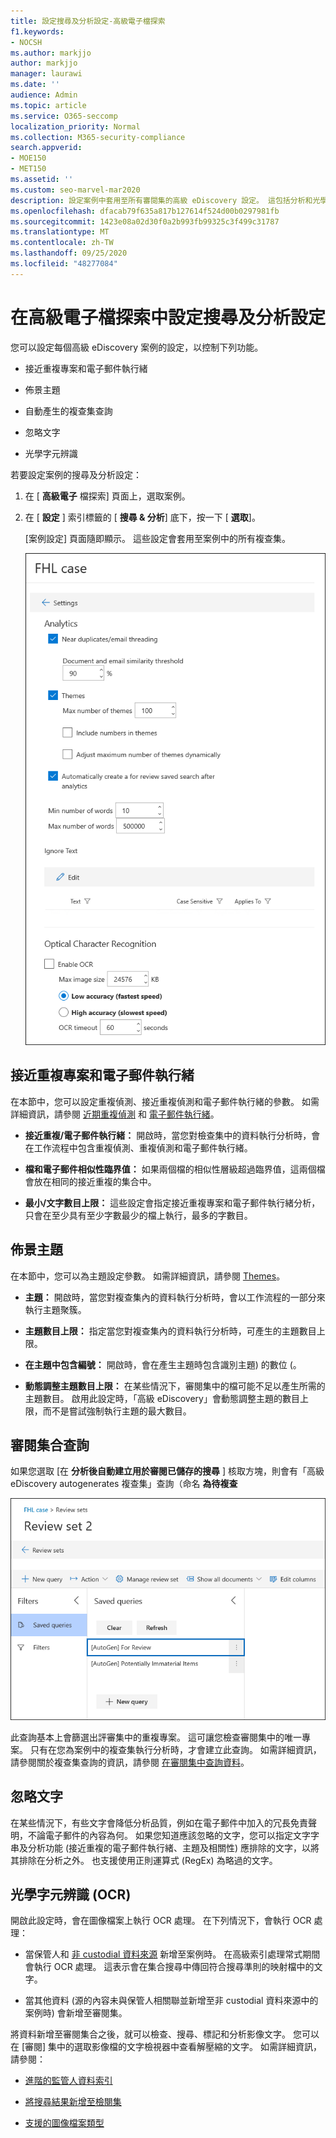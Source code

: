 ```yaml
---
title: 設定搜尋及分析設定-高級電子檔探索
f1.keywords:
- NOCSH
ms.author: markjjo
author: markjjo
manager: laurawi
ms.date: ''
audience: Admin
ms.topic: article
ms.service: O365-seccomp
localization_priority: Normal
ms.collection: M365-security-compliance
search.appverid:
- MOE150
- MET150
ms.assetid: ''
ms.custom: seo-marvel-mar2020
description: 設定案例中套用至所有審閱集的高級 eDiscovery 設定。 這包括分析和光學字元辨識的設定。
ms.openlocfilehash: dfacab79f635a817b127614f524d00b0297981fb
ms.sourcegitcommit: 1423e08a02d30f0a2b993fb99325c3f499c31787
ms.translationtype: MT
ms.contentlocale: zh-TW
ms.lasthandoff: 09/25/2020
ms.locfileid: "48277084"
---
```

# <a name="configure-search-and-analytics-settings-in-advanced-ediscovery"></a>在高級電子檔探索中設定搜尋及分析設定

您可以設定每個高級 eDiscovery 案例的設定，以控制下列功能。

- 接近重複專案和電子郵件執行緒

- 佈景主題

- 自動產生的複查集查詢

- 忽略文字

- 光學字元辨識

若要設定案例的搜尋及分析設定：

1. 在 [ **高級電子** 檔探索] 頁面上，選取案例。

2. 在 [ **設定** ] 索引標籤的 [ **搜尋 & 分析**] 底下，按一下 [ **選取**]。

   [案例設定] 頁面隨即顯示。 這些設定會套用至案例中的所有複查集。

   ![設定高級 eDiscovery 案例的分析和搜尋設定](../media/AeDCaseSettings.png)

## <a name="near-duplicates-and-email-threading"></a>接近重複專案和電子郵件執行緒

在本節中，您可以設定重複偵測、接近重複偵測和電子郵件執行緒的參數。 如需詳細資訊，請參閱 [近期重複偵測](near-duplicates.md) 和 [電子郵件執行緒](email-threading.md)。

- **接近重複/電子郵件執行緒：** 開啟時，當您對檢查集中的資料執行分析時，會在工作流程中包含重複偵測、重複偵測和電子郵件執行緒。

- **檔和電子郵件相似性臨界值：** 如果兩個檔的相似性層級超過臨界值，這兩個檔會放在相同的接近重複的集合中。

- **最小/文字數目上限：** 這些設定會指定接近重複專案和電子郵件執行緒分析，只會在至少具有至少字數最少的檔上執行，最多的字數目。

## <a name="themes"></a>佈景主題

在本節中，您可以為主題設定參數。 如需詳細資訊，請參閱 [Themes](themes-in-advanced-ediscovery.md)。

- **主題：** 開啟時，當您對複查集內的資料執行分析時，會以工作流程的一部分來執行主題聚簇。

- **主題數目上限：** 指定當您對複查集內的資料執行分析時，可產生的主題數目上限。

- **在主題中包含編號：** 開啟時，會在產生主題時包含識別主題) 的數位 (。 

- **動態調整主題數目上限：** 在某些情況下，審閱集中的檔可能不足以產生所需的主題數目。 啟用此設定時，「高級 eDiscovery」會動態調整主題的數目上限，而不是嘗試強制執行主題的最大數目。

## <a name="review-set-query"></a>審閱集合查詢

如果您選取 [在 **分析後自動建立用於審閱已儲存的搜尋** ] 核取方塊，則會有「高級 eDiscovery autogenerates 複查集」查詢（命名 **為待複查** 

![進行中的審閱自動產生查詢](../media/AeDForReviewQuery.png)

此查詢基本上會篩選出評審集中的重複專案。 這可讓您檢查審閱集中的唯一專案。 只有在您為案例中的複查集執行分析時，才會建立此查詢。 如需詳細資訊，請參閱關於複查集查詢的資訊，請參閱 [在審閱集中查詢資料](review-set-search.md)。

## <a name="ignore-text"></a>忽略文字

在某些情況下，有些文字會降低分析品質，例如在電子郵件中加入的冗長免責聲明，不論電子郵件的內容為何。 如果您知道應該忽略的文字，您可以指定文字字串及分析功能 (接近重複的電子郵件執行緒、主題及相關性) 應排除的文字，以將其排除在分析之外。 也支援使用正則運算式 (RegEx) 為略過的文字。 

## <a name="optical-character-recognition-ocr"></a>光學字元辨識 (OCR) 

開啟此設定時，會在圖像檔案上執行 OCR 處理。 在下列情況下，會執行 OCR 處理：

- 當保管人和 [非 custodial 資料來源](non-custodial-data-sources.md) 新增至案例時。 在高級索引處理常式期間會執行 OCR 處理。 這表示會在集合搜尋中傳回符合搜尋準則的映射檔中的文字。

- 當其他資料 (源的內容未與保管人相關聯並新增至非 custodial 資料來源中的案例時) 會新增至審閱集。

將資料新增至審閱集合之後，就可以檢查、搜尋、標記和分析影像文字。 您可以在 [審閱] 集中的選取影像檔的文字檢視器中查看解壓縮的文字。 如需詳細資訊，請參閱：

- [進階的監管人資料索引](indexing-custodian-data.md)

- [將搜尋結果新增至檢閱集](add-data-to-review-set.md#optical-character-recognition)

- [支援的圖像檔案類型](supported-filetypes-ediscovery20.md#image)
